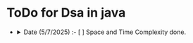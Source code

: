 # ToDo for Dsa in java
 - <details> start with space and time complexity and try to complete. And start learning functions\method from kunal khushwaha playlist.
       <summary> Date (5/7/2025) :-  [ ] Space and Time Complexity done.  </summary>
   </details>                            
